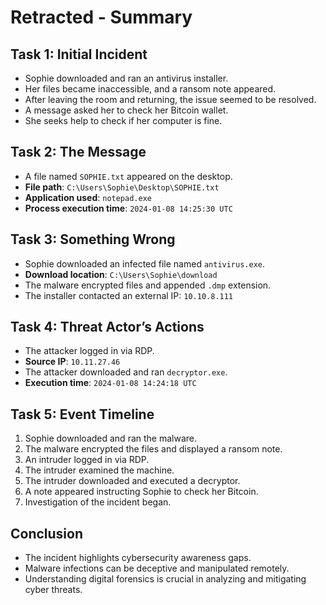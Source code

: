 # Retracted - Summary

## Task 1: Initial Incident
- Sophie downloaded and ran an antivirus installer.
- Her files became inaccessible, and a ransom note appeared.
- After leaving the room and returning, the issue seemed to be resolved.
- A message asked her to check her Bitcoin wallet.
- She seeks help to check if her computer is fine.

## Task 2: The Message
- A file named `SOPHIE.txt` appeared on the desktop.
- **File path**: `C:\Users\Sophie\Desktop\SOPHIE.txt`
- **Application used**: `notepad.exe`
- **Process execution time**: `2024-01-08 14:25:30 UTC`

## Task 3: Something Wrong
- Sophie downloaded an infected file named `antivirus.exe`.
- **Download location**: `C:\Users\Sophie\download`
- The malware encrypted files and appended `.dmp` extension.
- The installer contacted an external IP: `10.10.8.111`

## Task 4: Threat Actor’s Actions
- The attacker logged in via RDP.
- **Source IP**: `10.11.27.46`
- The attacker downloaded and ran `decryptor.exe`.
- **Execution time**: `2024-01-08 14:24:18 UTC`

## Task 5: Event Timeline
1. Sophie downloaded and ran the malware.
2. The malware encrypted the files and displayed a ransom note.
3. An intruder logged in via RDP.
4. The intruder examined the machine.
5. The intruder downloaded and executed a decryptor.
6. A note appeared instructing Sophie to check her Bitcoin.
7. Investigation of the incident began.

## Conclusion
- The incident highlights cybersecurity awareness gaps.
- Malware infections can be deceptive and manipulated remotely.
- Understanding digital forensics is crucial in analyzing and mitigating cyber threats.

